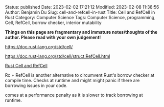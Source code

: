 Status: published
Date: 2023-02-02 17:21:12
Modified: 2023-02-08 11:38:56
Author: Benjamin Du
Slug: cell-and-refcell-in-rust
Title: Cell and RefCell in Rust
Category: Computer Science
Tags: Computer Science, programming, Cell, RefCell, borrow checker, interior mutability

**Things on this page are fragmentary and immature notes/thoughts of the author. Please read with your own judgement!**



https://doc.rust-lang.org/std/cell/

https://doc.rust-lang.org/std/cell/struct.RefCell.html

[Rust Cell and RefCell](https://blog.iany.me/2019/02/rust-cell-and-refcell/)

Rc + RefCell is another alternative to circumvent Rust's borrow checker at compile time.
Checks at runtime and might might panic if there are borrowing issues in your code.

comes at a performance penalty as it is slower to track borrowing at runtime.
